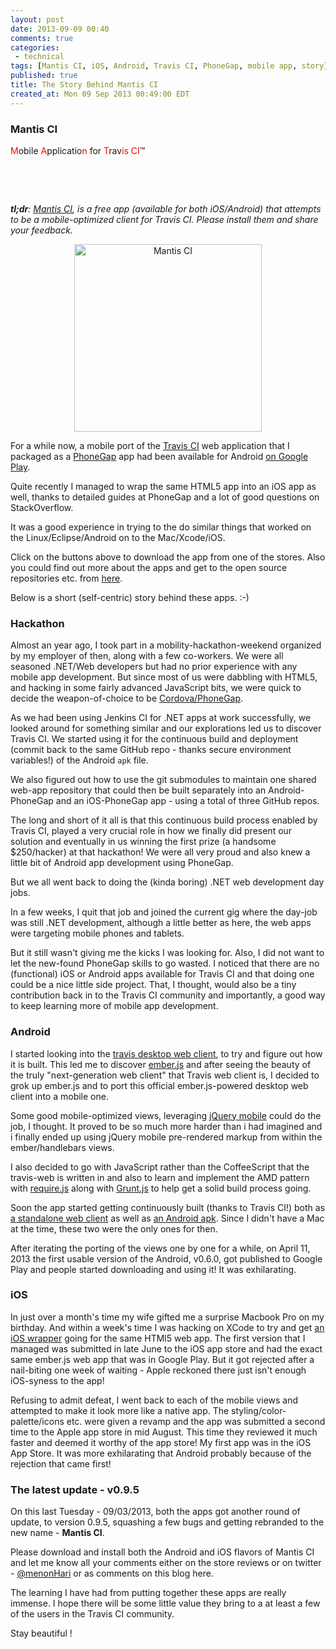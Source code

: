 ```yaml
---
layout: post
date: 2013-09-09 00:40
comments: true
categories:
 - technical
tags: [Mantis CI, iOS, Android, Travis CI, PhoneGap, mobile app, story]
published: true
title: The Story Behind Mantis CI
created_at: Mon 09 Sep 2013 00:49:00 EDT
---
```


### Mantis CI

<span style="color: #ff0000;">M</span>obile <span style="color: #ff0000;">A</span>pplicatio<span style="color: #ff0000;">n</span> for <span style="text-wrap: none;"><span style="color: #ff0000;">T</span>rav<span style="color: #ff0000;">is CI</span>™</span>

<a href="https://play.google.com/store/apps/details?id=com.floydpink.android.travisci" target="_blank" style="display:inline-block;overflow:hidden;background:url(https://developer.android.com/images/brand/en_generic_rgb_wo_45.png) no-repeat;width:135px;height:45px;background-position:center;"></a>
<a href="https://itunes.apple.com/us/app/travis-ci-mobile/id665742482?mt=8&amp;uo=4" target="_blank" style="display:inline-block;overflow:hidden;background:url(/images/app-store-badge.png) no-repeat;width:135px;height:45px;background-position:center;"></a>

_**tl;dr**: [Mantis CI](http://floydpink.github.io/Mantis-CI/), is a free app (available for both iOS/Android) that attempts to be a mobile-optimized client for Travis CI. Please install them and share your feedback._

<div style="text-align:center;"><a href="http://floydpink.github.io/Mantis-CI/"><img alt="Mantis CI" src="https://i.imgur.com/JYV2Nyz.png" width="300" height="300" /></a></div>

For a while now, a mobile port of the [Travis CI](https://travis-ci.org) web application that I packaged as a [PhoneGap](http://phonegap.com/) app had been available for Android [on Google Play](https://play.google.com/store/apps/details?id=com.floydpink.android.travisci).

Quite recently I managed to wrap the same HTML5 app into an iOS app as well, thanks to detailed guides at PhoneGap and a lot of good questions on StackOverflow.

It was a good experience in trying to the do similar things that worked on the Linux/Eclipse/Android on to the Mac/Xcode/iOS. 

Click on the buttons above to download the app from one of the stores. Also you could find out more about the apps and get to the open source repositories etc. from [here](http://floydpink.github.io/Mantis-CI/).

Below is a short (self-centric) story behind these apps. :-)

<!-- more -->

### Hackathon

Almost an year ago, I took part in a mobility-hackathon-weekend organized by my employer of then, along with a few co-workers. We were all seasoned .NET/Web developers but had no prior experience with any mobile app development. But since most of us were dabbling with HTML5, and hacking in some fairly advanced JavaScript bits, we were quick to decide the weapon-of-choice to be [Cordova/PhoneGap](http://phonegap.com/).

As we had been using Jenkins CI for .NET apps at work successfully, we looked around for something similar and our explorations led us to discover Travis CI. We started using it for the continuous build and deployment (commit back to the same GitHub repo - thanks secure environment variables!) of the Android `apk` file.

We also figured out how to use the git submodules to maintain one shared web-app repository that could then be built separately into an Android-PhoneGap and an iOS-PhoneGap app - using a total of three GitHub repos.

The long and short of it all is that this continuous build process enabled by Travis CI, played a very crucial role in how we finally did present our solution and eventually in us winning the first prize (a handsome $250/hacker) at that hackathon! We were all very proud and also knew a little bit of Android app development using PhoneGap.

But we all went back to doing the (kinda boring) .NET web development day jobs.

In a few weeks, I quit that job and joined the current gig where the day-job was still .NET development, although a little better as here, the web apps were targeting mobile phones and tablets. 

But it still wasn't giving me the kicks I was looking for. Also, I did not want to let the new-found PhoneGap skills to go wasted. I noticed that there are no (functional) iOS or Android apps available for Travis CI and that doing one could be a nice little side project. That, I thought, would also be a tiny contribution back in to the Travis CI community and importantly, a good way to keep learning more of mobile app development.

### Android

I started looking into the [travis desktop web client](https://github.com/travis-ci/travis-web), to try and figure out how it is built. This led me to discover [ember.js](http://emberjs.com/) and after seeing the beauty of the truly "next-generation web client" that Travis web client is, I decided to grok up ember.js and to port this official ember.js-powered desktop web client into a mobile one. 

Some good mobile-optimized views, leveraging [jQuery mobile](http://jquerymobile.com/) could do the job, I thought. It proved to be so much more harder than i had imagined and i finally ended up using jQuery mobile pre-rendered markup from within the ember/handlebars views.

I also decided to go with JavaScript rather than the CoffeeScript that the travis-web is written in and also to learn and implement the AMD pattern with [require.js](http://requirejs.org/) along with [Grunt.js](http://gruntjs.com/) to help get a solid build process going.

Soon the app started getting continuously built (thanks to Travis CI!) both as [a standalone web client](http://floydpink.github.io/Mantis-CI-www/) as well as [an Android apk](https://github.com/floydpink/Mantis-CI). Since I didn't have a Mac at the time, these two were the only ones for then. 

After iterating the porting of the views one by one for a while, on April 11, 2013 the first usable version of the Android, v0.6.0, got published to Google Play and people started downloading and using it! It was exhilarating.

### iOS

In just over a month's time my wife gifted me a surprise Macbook Pro on my birthday. And within a week's time I was hacking on XCode to try and get [an iOS wrapper](https://github.com/floydpink/Mantis-CI-iOS) going for the same HTMl5 web app. The first version that I managed was submitted in late June to the iOS app store and had the exact same ember.js web app that was in Google Play. But it got rejected after a nail-biting one week of waiting - Apple reckoned there just isn't enough iOS-syness to the app!

Refusing to admit defeat, I went back to each of the mobile views and attempted to make it look more like a native app. The styling/color-palette/icons etc. were given a revamp and the app was submitted a second time to the Apple app store in mid August. This time they reviewed it much faster and deemed it worthy of the app store! My first app was in the iOS App Store. It was more exhilarating that Android probably because of the rejection that came first!

### The latest update - v0.9.5

On this last Tuesday - 09/03/2013, both the apps got another round of update, to version 0.9.5, squashing a few bugs and getting rebranded to the new name - **Mantis CI**.

Please download and install both the Android and iOS flavors of Mantis CI and let me know all your comments either on the store reviews or on twitter - [@menonHari](http://twitter.com/menonHari) or as comments on this blog here. 

The learning I have had from putting together these apps are really immense. I hope there will be some little value they bring to a at least a few of the users in the Travis CI community.

Stay beautiful !
